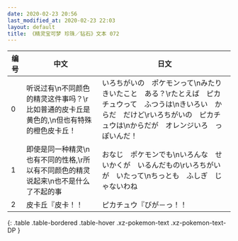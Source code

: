 ```yaml
---
date: 2020-02-23 20:56
last_modified_at: 2020-02-23 22:03
layout: default
title: 《精灵宝可梦 珍珠／钻石》文本 072
---
```

| 编号 | 中文 | 日文 |
| ---- | ---- | ---- |
| 0 | 听说过有\n不同颜色的精灵这件事吗？\r比如普通的皮卡丘是黄色的,\n但也有特殊的橙色皮卡丘！ | いろちがいの　ポケモンって\nみたり　きいたこと　ある？\rたとえば　ピカチュウって　ふつうは\nきいろい　からだ　だけど\rいろちがいの　ピカチュウは\nからだが　オレンジいろ　っぽいんだ！ |
| 1 | 即使是同一种精灵\n也有不同的性格,\r所以有不同颜色的精灵说起来\n也不是什么了不起的事 | おなじ　ポケモンでも\nいろんな　せいかくが　いるんだもの\rいろちがいが　いたって\nちっとも　ふしぎ　じゃないわね |
| 2 | 皮卡丘『皮卡！！ | ピカチュウ『びが－っ！！ |
{: .table .table-bordered .table-hover .xz-pokemon-text .xz-pokemon-text-DP }